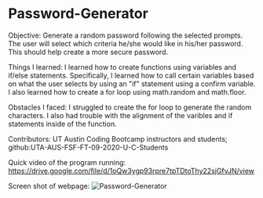 # Password-Generator

Objective: Generate a random password following the selected prompts. The user will select which criteria he/she would like in his/her password. This should help create a more secure password.

Things I learned: I learned how to create functions using variables and if/else statements. Specifically, I learned how to call certain variables based on what the user selects by using an "if" statement using a confirm variable. I also learned how to create a for loop using math.random and math.floor.

Obstacles I faced: I struggled to create the for loop to generate the random characters. I also had trouble with the alignment of the varibles and if statements inside of the function.

Contributors: UT Austin Coding Bootcamp instructors and students; github:UTA-AUS-FSF-FT-09-2020-U-C-Students

Quick video of the program running: https://drive.google.com/file/d/1oQw3ygp93rpre7tpTDtoThy22sjGfvJN/view

Screen shot of webpage: ![Password-Generator](https://user-images.githubusercontent.com/64928939/95541485-29cf8e00-09b9-11eb-95d3-6b8b867e7399.png)
